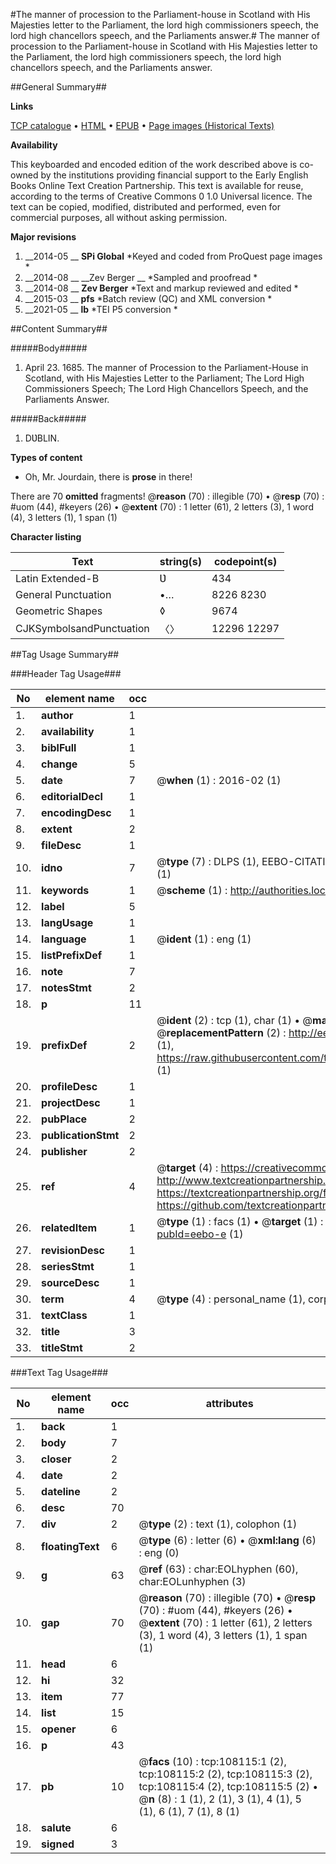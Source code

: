 #The manner of procession to the Parliament-house in Scotland with His Majesties letter to the Parliament, the lord high commissioners speech, the lord high chancellors speech, and the Parliaments answer.#
The manner of procession to the Parliament-house in Scotland with His Majesties letter to the Parliament, the lord high commissioners speech, the lord high chancellors speech, and the Parliaments answer.

##General Summary##

**Links**

[TCP catalogue](http://www.ota.ox.ac.uk/tcp/)  • 
[HTML](http://tei.it.ox.ac.uk/tcp/Texts-HTML/free/A51/A51789.html)  • 
[EPUB](http://tei.it.ox.ac.uk/tcp/Texts-EPUB/free/A51/A51789.epub) • 
[Page images (Historical Texts)](https://historicaltexts.jisc.ac.uk/eebo-18661064e)

**Availability**

This keyboarded and encoded edition of the work described above is co-owned by the
    institutions providing financial support to the Early English Books Online Text Creation
    Partnership. This text is available for reuse, according to the terms of  Creative Commons 0 1.0 Universal
    licence. The text can be copied, modified, distributed and performed, even for commercial
    purposes, all without asking permission.

**Major revisions**

1. __2014-05 __ __SPi Global__ *Keyed and coded from ProQuest page images *
1. __2014-08 __ __Zev Berger __ *Sampled and proofread *
1. __2014-08 __ __Zev Berger__ *Text and markup reviewed and edited *
1. __2015-03 __ __pfs__ *Batch review (QC) and XML conversion *
1. __2021-05 __ __lb__ *TEI P5 conversion *

##Content Summary##

#####Body#####

1. April 23. 1685. The manner of Procession to the Parliament-House in Scotland, with His Majesties Letter to the Parliament; The Lord High Commissioners Speech; The Lord High Chancellors Speech, and the Parliaments Answer.

#####Back#####

1. DƲBLIN.

**Types of content**

  * Oh, Mr. Jourdain, there is **prose** in there!

There are 70 **omitted** fragments! 
 @__reason__ (70) : illegible (70)  •  @__resp__ (70) : #uom (44), #keyers (26)  •  @__extent__ (70) : 1 letter (61), 2 letters (3), 1 word (4), 3 letters (1), 1 span (1)

**Character listing**


|Text|string(s)|codepoint(s)|
|---|---|---|
|Latin Extended-B|Ʋ|434|
|General Punctuation|•…|8226 8230|
|Geometric Shapes|◊|9674|
|CJKSymbolsandPunctuation|〈〉|12296 12297|

##Tag Usage Summary##

###Header Tag Usage###

|No|element name|occ|attributes|
|---|---|---|---|
|1.|__author__|1||
|2.|__availability__|1||
|3.|__biblFull__|1||
|4.|__change__|5||
|5.|__date__|7| @__when__ (1) : 2016-02 (1)|
|6.|__editorialDecl__|1||
|7.|__encodingDesc__|1||
|8.|__extent__|2||
|9.|__fileDesc__|1||
|10.|__idno__|7| @__type__ (7) : DLPS (1), EEBO-CITATION (1), VID (1), EEBO-PROQUEST (1), STC (2), OCLC (1)|
|11.|__keywords__|1| @__scheme__ (1) : http://authorities.loc.gov/ (1)|
|12.|__label__|5||
|13.|__langUsage__|1||
|14.|__language__|1| @__ident__ (1) : eng (1)|
|15.|__listPrefixDef__|1||
|16.|__note__|7||
|17.|__notesStmt__|2||
|18.|__p__|11||
|19.|__prefixDef__|2| @__ident__ (2) : tcp (1), char (1)  •  @__matchPattern__ (2) : ([0-9\-]+):([0-9IVX]+) (1), (.+) (1)  •  @__replacementPattern__ (2) : http://eebo.chadwyck.com/downloadtiff?vid=$1&page=$2 (1), https://raw.githubusercontent.com/textcreationpartnership/Texts/master/tcpchars.xml#$1 (1)|
|20.|__profileDesc__|1||
|21.|__projectDesc__|1||
|22.|__pubPlace__|2||
|23.|__publicationStmt__|2||
|24.|__publisher__|2||
|25.|__ref__|4| @__target__ (4) : https://creativecommons.org/publicdomain/zero/1.0/ (1), http://www.textcreationpartnership.org/docs/. (1), https://textcreationpartnership.org/faq/#faq05 (1), https://github.com/textcreationpartnership (1)|
|26.|__relatedItem__|1| @__type__ (1) : facs (1)  •  @__target__ (1) : https://data.historicaltexts.jisc.ac.uk/view?pubId=eebo-e (1)|
|27.|__revisionDesc__|1||
|28.|__seriesStmt__|1||
|29.|__sourceDesc__|1||
|30.|__term__|4| @__type__ (4) : personal_name (1), corporate_name (1), geographic_name (2)|
|31.|__textClass__|1||
|32.|__title__|3||
|33.|__titleStmt__|2||


###Text Tag Usage###

|No|element name|occ|attributes|
|---|---|---|---|
|1.|__back__|1||
|2.|__body__|7||
|3.|__closer__|2||
|4.|__date__|2||
|5.|__dateline__|2||
|6.|__desc__|70||
|7.|__div__|2| @__type__ (2) : text (1), colophon (1)|
|8.|__floatingText__|6| @__type__ (6) : letter (6)  •  @__xml:lang__ (6) : eng (0)|
|9.|__g__|63| @__ref__ (63) : char:EOLhyphen (60), char:EOLunhyphen (3)|
|10.|__gap__|70| @__reason__ (70) : illegible (70)  •  @__resp__ (70) : #uom (44), #keyers (26)  •  @__extent__ (70) : 1 letter (61), 2 letters (3), 1 word (4), 3 letters (1), 1 span (1)|
|11.|__head__|6||
|12.|__hi__|32||
|13.|__item__|77||
|14.|__list__|15||
|15.|__opener__|6||
|16.|__p__|43||
|17.|__pb__|10| @__facs__ (10) : tcp:108115:1 (2), tcp:108115:2 (2), tcp:108115:3 (2), tcp:108115:4 (2), tcp:108115:5 (2)  •  @__n__ (8) : 1 (1), 2 (1), 3 (1), 4 (1), 5 (1), 6 (1), 7 (1), 8 (1)|
|18.|__salute__|6||
|19.|__signed__|3||
